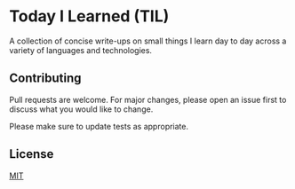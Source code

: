 # Today I Learned (TIL)

A collection of concise write-ups on small things I learn day to day across a variety of languages and technologies.

## Contributing
Pull requests are welcome. For major changes, please open an issue first to discuss what you would like to change.

Please make sure to update tests as appropriate.

## License
[MIT](https://choosealicense.com/licenses/mit/)